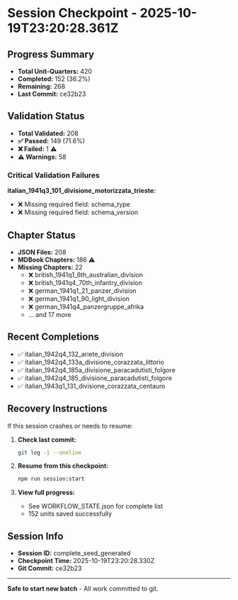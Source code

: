 # Session Checkpoint - 2025-10-19T23:20:28.361Z

## Progress Summary

- **Total Unit-Quarters:** 420
- **Completed:** 152 (36.2%)
- **Remaining:** 268
- **Last Commit:** ce32b23

## Validation Status

- **Total Validated:** 208
- **✅ Passed:** 149 (71.6%)
- **❌ Failed:** 1 ⚠️
- **⚠️ Warnings:** 58

### Critical Validation Failures

**italian_1941q3_101_divisione_motorizzata_trieste:**
  - ❌ Missing required field: schema_type
  - ❌ Missing required field: schema_version

## Chapter Status

- **JSON Files:** 208
- **MDBook Chapters:** 186 ⚠️
- **Missing Chapters:** 22
  - ❌ british_1941q1_6th_australian_division
  - ❌ british_1941q4_70th_infantry_division
  - ❌ german_1941q1_21_panzer_division
  - ❌ german_1941q1_90_light_division
  - ❌ german_1941q4_panzergruppe_afrika
  - ... and 17 more

## Recent Completions

- ✅ italian_1942q4_132_ariete_division
- ✅ italian_1942q4_133a_divisione_corazzata_littorio
- ✅ italian_1942q4_185a_divisione_paracadutisti_folgore
- ✅ italian_1942q4_185_divisione_paracadutisti_folgore
- ✅ italian_1943q1_131_divisione_corazzata_centauro

## Recovery Instructions

If this session crashes or needs to resume:

1. **Check last commit:**
   ```bash
   git log -1 --oneline
   ```

2. **Resume from this checkpoint:**
   ```bash
   npm run session:start
   ```

3. **View full progress:**
   - See WORKFLOW_STATE.json for complete list
   - 152 units saved successfully

## Session Info

- **Session ID:** complete_seed_generated
- **Checkpoint Time:** 2025-10-19T23:20:28.330Z
- **Git Commit:** ce32b23

---

**Safe to start new batch** - All work committed to git.
